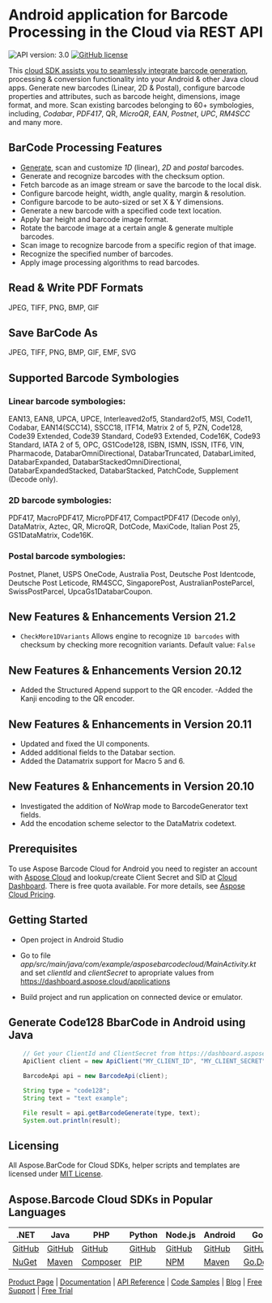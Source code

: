 # Android application for Barcode Processing in the Cloud via REST API

![API version: 3.0](https://img.shields.io/badge/api-v3.0-lightgrey)
[![GitHub license](https://img.shields.io/github/license/aspose-barcode-cloud/aspose-barcode-cloud-android)](https://github.com/aspose-barcode-cloud/aspose-barcode-cloud-android)

This [cloud SDK assists you to seamlessly integrate barcode generation](https://products.aspose.cloud/barcode/), processing & conversion functionality into your Android & other Java cloud apps.
Generate new barcodes (Linear, 2D & Postal), configure barcode properties and attributes, such as barcode height, dimensions, image format, and more.
Scan existing barcodes belonging to 60+ symbologies, including, *Codabar*, *PDF417*, QR, *MicroQR*, *EAN*, *Postnet*, *UPC*, *RM4SCC* and many more.

## BarCode Processing Features

- [Generate](https://docs.aspose.cloud/barcode/generate-format-and-manipulate-a-barcode-using-cloud-storage/), scan and customize *1D* (linear), *2D* and *postal* barcodes.
- Generate and recognize barcodes with the checksum option.
- Fetch barcode as an image stream or save the barcode to the local disk.
- Configure barcode height, width, angle quality, margin & resolution.
- Configure barcode to be auto-sized or set X & Y dimensions.
- Generate a new barcode with a specified code text location.
- Apply bar height and barcode image format.
- Rotate the barcode image at a certain angle & generate multiple barcodes.
- Scan image to recognize barcode from a specific region of that image.
- Recognize the specified number of barcodes.
- Apply image processing algorithms to read barcodes.

## Read & Write PDF Formats

JPEG, TIFF, PNG, BMP, GIF

## Save BarCode As

JPEG, TIFF, PNG, BMP, GIF, EMF, SVG

## Supported Barcode Symbologies

### Linear barcode symbologies:

EAN13, EAN8, UPCA, UPCE, Interleaved2of5, Standard2of5, MSI, Code11, Codabar, EAN14(SCC14), SSCC18, ITF14, Matrix 2 of 5, PZN, Code128, Code39 Extended, Code39 Standard, Code93 Extended, Code16K, Code93 Standard, IATA 2 of 5, OPC, GS1Code128, ISBN, ISMN, ISSN, ITF6, VIN, Pharmacode, DatabarOmniDirectional, DatabarTruncated, DatabarLimited, DatabarExpanded, DatabarStackedOmniDirectional, DatabarExpandedStacked, DatabarStacked, PatchCode, Supplement (Decode only).

### 2D barcode symbologies:

PDF417, MacroPDF417, MicroPDF417, CompactPDF417 (Decode only), DataMatrix, Aztec, QR, MicroQR, DotCode, MaxiCode, Italian Post 25, GS1DataMatrix, Code16K.

### Postal barcode symbologies:

Postnet, Planet, USPS OneCode, Australia Post, Deutsche Post Identcode, Deutsche Post Leticode, RM4SCC, SingaporePost, AustralianPosteParcel, SwissPostParcel, UpcaGs1DatabarCoupon.

## New Features & Enhancements Version 21.2

- `CheckMore1DVariants` Allows engine to recognize `1D barcodes` with checksum by checking more recognition variants. Default value: `False`

## New Features & Enhancements Version 20.12

- Added the Structured Append support to the QR encoder.
-Added the Kanji encoding to the QR encoder.

## New Features & Enhancements in Version 20.11

- Updated and fixed the UI components.
- Added additional fields to the Databar section.
- Added the Datamatrix support for Macro 5 and 6.

## New Features & Enhancements in Version 20.10

- Investigated the addition of NoWrap mode to BarcodeGenerator text fields.
- Add the encodation scheme selector to the DataMatrix codetext.

## Prerequisites

To use Aspose Barcode Cloud for Android you need to register an account with [Aspose Cloud](https://www.aspose.cloud/) and lookup/create Client Secret and SID at [Cloud Dashboard](https://dashboard.aspose.cloud/applications). There is free quota available. For more details, see [Aspose Cloud Pricing](https://purchase.aspose.cloud/pricing).

## Getting Started

- Open project in Android Studio

- Go to file *app/src/main/java/com/example/asposebarcodecloud/MainActivity.kt* and set *clientId* and *clientSecret* to apropriate values from <https://dashboard.aspose.cloud/applications>

- Build project and run application on connected device or emulator.

## Generate Code128 BbarCode in Android using Java

```java
    // Get your ClientId and ClientSecret from https://dashboard.aspose.cloud (free registration required).
    ApiClient client = new ApiClient("MY_CLIENT_ID", "MY_CLIENT_SECRET");

    BarcodeApi api = new BarcodeApi(client);

    String type = "code128";
    String text = "text example";

    File result = api.getBarcodeGenerate(type, text);
    System.out.println(result);
```

## Licensing

All Aspose.BarCode for Cloud SDKs, helper scripts and templates are licensed under [MIT License](LICENSE).

## Aspose.Barcode Cloud SDKs in Popular Languages

| .NET | Java | PHP | Python| Node.js | Android | Go |
|------|------|-----|-------|---------|---------|----|
| [GitHub](https://github.com/aspose-barcode-cloud/aspose-barcode-cloud-dotnet) | [GitHub](https://github.com/aspose-barcode-cloud/aspose-barcode-cloud-java) | [GitHub](https://github.com/aspose-barcode-cloud/aspose-barcode-cloud-php) | [GitHub](https://github.com/aspose-barcode-cloud/aspose-barcode-cloud-python) | [GitHub](https://github.com/aspose-barcode-cloud/aspose-barcode-cloud-node) | [GitHub](https://github.com/aspose-barcode-cloud/aspose-barcode-cloud-android) |[GitHub](https://github.com/aspose-barcode-cloud/aspose-barcode-cloud-go)|
| [NuGet](https://www.nuget.org/packages/Aspose.barcode-Cloud/) | [Maven](https://repository.aspose.cloud/webapp/#/artifacts/browse/tree/General/repo/com/aspose/aspose-barcode-cloud) | [Composer](https://packagist.org/packages/aspose/barcode-cloud-php) | [PIP](https://pypi.org/project/aspose-barcode-cloud/) | [NPM](https://www.npmjs.com/package/aspose-barcode-cloud-node) | [Maven](https://repository.aspose.cloud/webapp/#/artifacts/browse/tree/General/repo/com/aspose/aspose-barcode-cloud) |[Go.Dev](https://pkg.go.dev/github.com/aspose-barcode-cloud/aspose-barcode-cloud-go/) |

[Product Page](https://products.aspose.cloud/barcode/) | [Documentation](https://docs.aspose.cloud/display/barcodecloud/Home) | [API Reference](https://apireference.aspose.cloud/barcode/) | [Code Samples](https://github.com/aspose-barcode-cloud/aspose-barcode-cloud-android) | [Blog](https://blog.aspose.cloud/category/barcode/) | [Free Support](https://forum.aspose.cloud/c/barcode) | [Free Trial](https://dashboard.aspose.cloud/#/apps)
